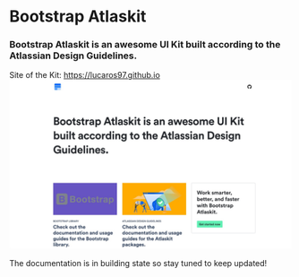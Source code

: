 # Bootstrap Atlaskit

### Bootstrap Atlaskit is an awesome UI Kit built according to the Atlassian Design Guidelines.

Site of the Kit: https://lucaros97.github.io
![alt text](assets/img/preview.jpeg)

The documentation is in building state so stay tuned to keep updated!
